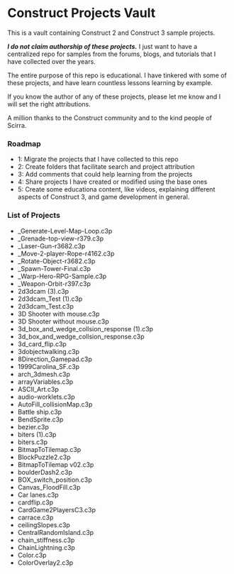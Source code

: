 # Construct Projects Vault

This is a vault containing Construct 2 and Construct 3 sample projects.

***I do not claim authorship of these projects.*** I just want to have a centralized repo for  samples from the forums, blogs, and tutorials that I have collected over the years.

The entire purpose of this repo is educational. I have tinkered with some of these projects, and have learn countless lessons learning by example.

If you know the author of any of these projects, please let me know and I will set the right attributions.

A million thanks to the Construct community and to the kind people of Scirra.


### Roadmap

+ 1: Migrate the projects that I have collected to this repo
+ 2: Create folders that facilitate search and project attribution
+ 3: Add comments that could help learning from the projects
+ 4: Share projects I have created or modified using the base ones
+ 5: Create some educationa content, like videos, explaining different aspects of Construct 3, and game development in general.


### List of Projects

+ _Generate-Level-Map-Loop.c3p
+ _Grenade-top-view-r379.c3p
+ _Laser-Gun-r3682.c3p
+ _Move-2-player-Rope-r4162.c3p
+ _Rotate-Object-r3682.c3p
+ _Spawn-Tower-Final.c3p
+ _Warp-Hero-RPG-Sample.c3p
+ _Weapon-Orbit-r397.c3p
+ 2d3dcam (3).c3p
+ 2d3dcam_Test (1).c3p
+ 2d3dcam_Test.c3p
+ 3D Shooter with mouse.c3p
+ 3D Shooter without mouse.c3p
+ 3d_box_and_wedge_collsion_response (1).c3p
+ 3d_box_and_wedge_collsion_response.c3p
+ 3d_card_flip.c3p
+ 3dobjectwalking.c3p
+ 8Direction_Gamepad.c3p
+ 1999Carolina_SF.c3p
+ arch_3dmesh.c3p
+ arrayVariables.c3p
+ ASCII_Art.c3p
+ audio-worklets.c3p
+ AutoFill_collisionMap.c3p
+ Battle ship.c3p
+ BendSprite.c3p
+ bezier.c3p
+ biters (1).c3p
+ biters.c3p
+ BitmapToTilemap.c3p
+ BlockPuzzle2.c3p
+ BitmapToTilemap v02.c3p
+ boulderDash2.c3p
+ BOX_switch_position.c3p
+ Canvas_FloodFill.c3p
+ Car lanes.c3p
+ cardflip.c3p
+ CardGame2PlayersC3.c3p
+ carrace.c3p
+ ceilingSlopes.c3p
+ CentralRandomIsland.c3p
+ chain_stiffness.c3p
+ ChainLightning.c3p
+ Color.c3p
+ ColorOverlay2.c3p